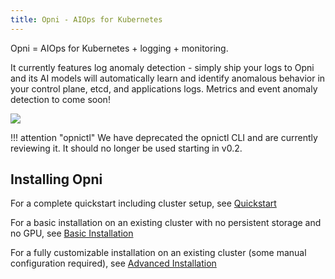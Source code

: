 ```yaml
---
title: Opni - AIOps for Kubernetes
---
```

 
Opni = AIOps for Kubernetes + logging + monitoring. 

It currently features log anomaly detection - simply ship your logs to Opni and its AI models will automatically learn and identify anomalous behavior in your control plane, etcd, and applications logs. Metrics and event anomaly detection to come soon!

[![](https://opni-public.s3.us-east-2.amazonaws.com/opni_youtube_gh.png)](https://youtu.be/DQVBwMaO_o0)

!!! attention "opnictl"
    We have deprecated the opnictl CLI and are currently reviewing it. It should no longer be used starting in v0.2.

## Installing Opni

For a complete quickstart including cluster setup, see [Quickstart](deployment/quickstart.md)

For a basic installation on an existing cluster with no persistent storage and no GPU, see [Basic Installation](deployment/basic.md)

For a fully customizable installation on an existing cluster (some manual configuration required), see [Advanced Installation](deployment/advanced.md)

